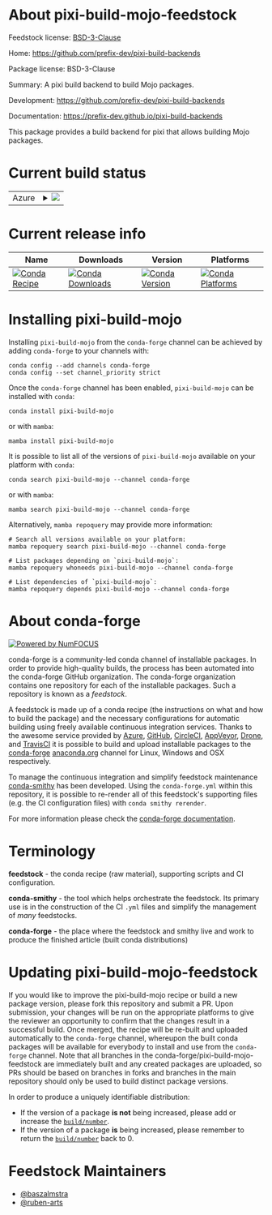 About pixi-build-mojo-feedstock
===============================

Feedstock license: [BSD-3-Clause](https://github.com/conda-forge/pixi-build-mojo-feedstock/blob/main/LICENSE.txt)

Home: https://github.com/prefix-dev/pixi-build-backends

Package license: BSD-3-Clause

Summary: A pixi build backend to build Mojo packages.

Development: https://github.com/prefix-dev/pixi-build-backends

Documentation: https://prefix-dev.github.io/pixi-build-backends

This package provides a build backend for pixi that allows building Mojo packages.

Current build status
====================


<table>
    
  <tr>
    <td>Azure</td>
    <td>
      <details>
        <summary>
          <a href="https://dev.azure.com/conda-forge/feedstock-builds/_build/latest?definitionId=26314&branchName=main">
            <img src="https://dev.azure.com/conda-forge/feedstock-builds/_apis/build/status/pixi-build-mojo-feedstock?branchName=main">
          </a>
        </summary>
        <table>
          <thead><tr><th>Variant</th><th>Status</th></tr></thead>
          <tbody><tr>
              <td>linux_64</td>
              <td>
                <a href="https://dev.azure.com/conda-forge/feedstock-builds/_build/latest?definitionId=26314&branchName=main">
                  <img src="https://dev.azure.com/conda-forge/feedstock-builds/_apis/build/status/pixi-build-mojo-feedstock?branchName=main&jobName=linux&configuration=linux%20linux_64_" alt="variant">
                </a>
              </td>
            </tr><tr>
              <td>osx_64</td>
              <td>
                <a href="https://dev.azure.com/conda-forge/feedstock-builds/_build/latest?definitionId=26314&branchName=main">
                  <img src="https://dev.azure.com/conda-forge/feedstock-builds/_apis/build/status/pixi-build-mojo-feedstock?branchName=main&jobName=osx&configuration=osx%20osx_64_" alt="variant">
                </a>
              </td>
            </tr><tr>
              <td>win_64</td>
              <td>
                <a href="https://dev.azure.com/conda-forge/feedstock-builds/_build/latest?definitionId=26314&branchName=main">
                  <img src="https://dev.azure.com/conda-forge/feedstock-builds/_apis/build/status/pixi-build-mojo-feedstock?branchName=main&jobName=win&configuration=win%20win_64_" alt="variant">
                </a>
              </td>
            </tr>
          </tbody>
        </table>
      </details>
    </td>
  </tr>
</table>

Current release info
====================

| Name | Downloads | Version | Platforms |
| --- | --- | --- | --- |
| [![Conda Recipe](https://img.shields.io/badge/recipe-pixi--build--mojo-green.svg)](https://anaconda.org/conda-forge/pixi-build-mojo) | [![Conda Downloads](https://img.shields.io/conda/dn/conda-forge/pixi-build-mojo.svg)](https://anaconda.org/conda-forge/pixi-build-mojo) | [![Conda Version](https://img.shields.io/conda/vn/conda-forge/pixi-build-mojo.svg)](https://anaconda.org/conda-forge/pixi-build-mojo) | [![Conda Platforms](https://img.shields.io/conda/pn/conda-forge/pixi-build-mojo.svg)](https://anaconda.org/conda-forge/pixi-build-mojo) |

Installing pixi-build-mojo
==========================

Installing `pixi-build-mojo` from the `conda-forge` channel can be achieved by adding `conda-forge` to your channels with:

```
conda config --add channels conda-forge
conda config --set channel_priority strict
```

Once the `conda-forge` channel has been enabled, `pixi-build-mojo` can be installed with `conda`:

```
conda install pixi-build-mojo
```

or with `mamba`:

```
mamba install pixi-build-mojo
```

It is possible to list all of the versions of `pixi-build-mojo` available on your platform with `conda`:

```
conda search pixi-build-mojo --channel conda-forge
```

or with `mamba`:

```
mamba search pixi-build-mojo --channel conda-forge
```

Alternatively, `mamba repoquery` may provide more information:

```
# Search all versions available on your platform:
mamba repoquery search pixi-build-mojo --channel conda-forge

# List packages depending on `pixi-build-mojo`:
mamba repoquery whoneeds pixi-build-mojo --channel conda-forge

# List dependencies of `pixi-build-mojo`:
mamba repoquery depends pixi-build-mojo --channel conda-forge
```


About conda-forge
=================

[![Powered by
NumFOCUS](https://img.shields.io/badge/powered%20by-NumFOCUS-orange.svg?style=flat&colorA=E1523D&colorB=007D8A)](https://numfocus.org)

conda-forge is a community-led conda channel of installable packages.
In order to provide high-quality builds, the process has been automated into the
conda-forge GitHub organization. The conda-forge organization contains one repository
for each of the installable packages. Such a repository is known as a *feedstock*.

A feedstock is made up of a conda recipe (the instructions on what and how to build
the package) and the necessary configurations for automatic building using freely
available continuous integration services. Thanks to the awesome service provided by
[Azure](https://azure.microsoft.com/en-us/services/devops/), [GitHub](https://github.com/),
[CircleCI](https://circleci.com/), [AppVeyor](https://www.appveyor.com/),
[Drone](https://cloud.drone.io/welcome), and [TravisCI](https://travis-ci.com/)
it is possible to build and upload installable packages to the
[conda-forge](https://anaconda.org/conda-forge) [anaconda.org](https://anaconda.org/)
channel for Linux, Windows and OSX respectively.

To manage the continuous integration and simplify feedstock maintenance
[conda-smithy](https://github.com/conda-forge/conda-smithy) has been developed.
Using the ``conda-forge.yml`` within this repository, it is possible to re-render all of
this feedstock's supporting files (e.g. the CI configuration files) with ``conda smithy rerender``.

For more information please check the [conda-forge documentation](https://conda-forge.org/docs/).

Terminology
===========

**feedstock** - the conda recipe (raw material), supporting scripts and CI configuration.

**conda-smithy** - the tool which helps orchestrate the feedstock.
                   Its primary use is in the construction of the CI ``.yml`` files
                   and simplify the management of *many* feedstocks.

**conda-forge** - the place where the feedstock and smithy live and work to
                  produce the finished article (built conda distributions)


Updating pixi-build-mojo-feedstock
==================================

If you would like to improve the pixi-build-mojo recipe or build a new
package version, please fork this repository and submit a PR. Upon submission,
your changes will be run on the appropriate platforms to give the reviewer an
opportunity to confirm that the changes result in a successful build. Once
merged, the recipe will be re-built and uploaded automatically to the
`conda-forge` channel, whereupon the built conda packages will be available for
everybody to install and use from the `conda-forge` channel.
Note that all branches in the conda-forge/pixi-build-mojo-feedstock are
immediately built and any created packages are uploaded, so PRs should be based
on branches in forks and branches in the main repository should only be used to
build distinct package versions.

In order to produce a uniquely identifiable distribution:
 * If the version of a package **is not** being increased, please add or increase
   the [``build/number``](https://docs.conda.io/projects/conda-build/en/latest/resources/define-metadata.html#build-number-and-string).
 * If the version of a package **is** being increased, please remember to return
   the [``build/number``](https://docs.conda.io/projects/conda-build/en/latest/resources/define-metadata.html#build-number-and-string)
   back to 0.

Feedstock Maintainers
=====================

* [@baszalmstra](https://github.com/baszalmstra/)
* [@ruben-arts](https://github.com/ruben-arts/)

